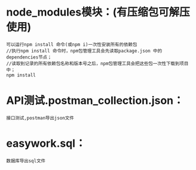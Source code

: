 ﻿# node_modules模块：(有压缩包可解压使用)
    可以运行npm install 命令(或npm i)一次性安装所有的依赖包
    //执行npm install 命令时，npm包管理工具会先读取package.json 中的 dependencies节点；
    //读取到记录的所有依赖包名称和版本号之后，npm包管理工具会把这些包一次性下载到项目中；
    npm install
    
# API测试.postman_collection.json：
    接口测试,postman导出json文件   
    
# easywork.sql：
    数据库导出sql文件
